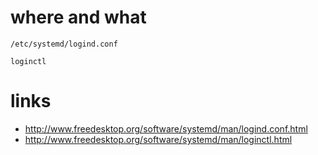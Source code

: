 # where and what

    /etc/systemd/logind.conf

    loginctl

# links

* http://www.freedesktop.org/software/systemd/man/logind.conf.html
* http://www.freedesktop.org/software/systemd/man/loginctl.html
